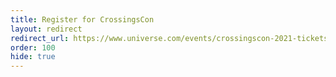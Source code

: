 ```yaml
---
title: Register for CrossingsCon
layout: redirect
redirect_url: https://www.universe.com/events/crossingscon-2021-tickets-1J8X5T
order: 100
hide: true
---
```

